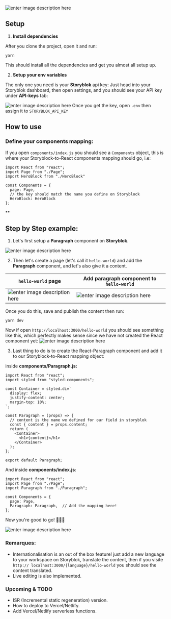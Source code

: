 ![enter image description here](https://i.ibb.co/KLgy51j/Screenshot-2021-05-15-at-01-34-22.png)

## **Setup**

1.  **Install dependencies**

After you clone the project, open it and run:

    yarn

This should install all the dependencies and get you almost all setup up.

2.  **Setup your env variables**

The only one you need is your **Storyblok** api key:
Just head into your Storyblok dashboard, then open settings, and you should see your API key under **API-keys** tab:

![enter image description here](https://i.ibb.co/hcWkYYB/Screenshot-2021-05-15-at-00-14-23.png)
Once you get the key, open `.env` then assign it to `STORYBLOK_API_KEY`

## How to use

### Define your components mapping:

If you open `components/index.js` you should see a `Components` object, this is where your Storyblock-to-React components mapping should go, i.e:

    import React from "react";
    import Page from "./Page";
    import HeroBlock from "./HeroBlock"

    const Components = {
      page: Page,
      // the key should match the name you define on Storyblock
      HeroBlock: HeroBlock
    };

\*\*

## Step by Step example:

1.  Let's first setup a **Paragraph** component on **Storyblok**.

![enter image description here](https://i.ibb.co/bdK48S9/Screenshot-2021-05-15-at-03-42-44.png)

2.  Then let's create a page (let's call it `hello-world`) and add the **Paragraph** component, and let's also give it a content.

| `hello-world` page                                                                              | Add paragraph component to `hello-world`                                                        |
| ----------------------------------------------------------------------------------------------- | ----------------------------------------------------------------------------------------------- |
| ![enter image description here](https://i.ibb.co/VTYvyQ8/Screenshot-2021-05-15-at-03-54-37.png) | ![enter image description here](https://i.ibb.co/KrXgDP6/Screenshot-2021-05-15-at-03-59-31.png) |

Once you do this, save and publish the content then run:

    yarn dev

Now if open `http://localhost:3000/hello-world` you should see something like this, which perfectly makes sense since we have not created the React component yet:
![enter image description here](https://i.ibb.co/T28q0nB/Screenshot-2021-05-15-at-04-05-44.png)

3.  Last thing to do is to create the React-Paragraph component and add it to our Storyblock-to-React mapping object:

inside **components/Paragraph.js:**

    import React from "react";
    import styled from "styled-components";

    const Container = styled.div`
      display: flex;
      justify-content: center;
      margin-top: 10%;
    `;

    const Paragraph = (props) => {
      // content is the name we defined for our field in storyblok
      const { content } = props.content;
      return (
        <Container>
          <h1>{content}</h1>
        </Container>
      );
    };

    export default Paragraph;

And inside **components/index.js**:

    import React from "react";
    import Page from "./Page";
    import Paragraph from "./Paragraph";

    const Components = {
      page: Page,
      Paragraph: Paragraph,  // Add the mapping here!
    };

Now you're good to go! 🎉🎉🎉

![enter image description here](https://i.ibb.co/mthWmYk/Screenshot-2021-05-15-at-15-10-13.png)

### Remarques:

- Internationalisation is an out of the box feature! just add a new language to your workspace on Storyblok, translate the content, then if you visite `http:// localhost:3000/{language}/hello-world` you should see the content translated.
- Live editing is also implemented.

### Upcoming & TODO

- ISR (Incremental static regeneration) version.
- How to deploy to Vercel/Netlify.
- Add Vercel/Netlify serverless functions.
